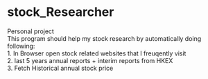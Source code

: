 # stock_Researcher
Personal project <br/>
    This program should help my stock research by automatically doing following: <br/>
    1. In Browser open stock related websites that I freuqently visit <br/>
    2. last 5 years annual reports + interim reports from HKEX <br/>
    3. Fetch Historical annual stock price <br/>
